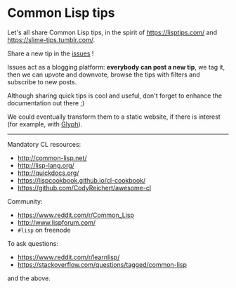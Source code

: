 # Common Lisp tips

Let's all share Common Lisp tips, in the spirit of https://lisptips.com/ and https://slime-tips.tumblr.com/.

Share a new tip in the [issues](https://github.com/lisp-tips/lisp-tips/issues) !

Issues act as a blogging platform: **everybody can post a new tip**,
we tag it, then we can upvote and downvote, browse the tips with
filters and subscribe to new posts.

Although sharing quick tips is cool and useful, don't forget to
enhance the documentation out there ;)

We could eventually transform them to a static website, if there is interest (for example, with [Glyph](https://dbriemann.github.io/blog/2-introducing-glyph-static-site-generator-powered-by-github-issues-and-pages.html)).


---

Mandatory CL resources:

- http://common-lisp.net/
- http://lisp-lang.org/
- http://quickdocs.org/
- https://lispcookbook.github.io/cl-cookbook/
- https://github.com/CodyReichert/awesome-cl

Community:

- https://www.reddit.com/r/Common_Lisp
- http://www.lispforum.com/
- `#lisp` on freenode

To ask questions:

- https://www.reddit.com/r/learnlisp/
- https://stackoverflow.com/questions/tagged/common-lisp

and the above.
